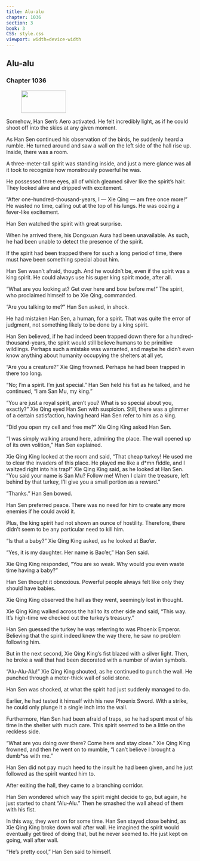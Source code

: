 ```yaml
---
title: Alu-alu
chapter: 1036
section: 3
book: 3
CSS: style.css
viewport: width=device-width
---
```


## Alu-alu

### Chapter 1036

<figure>
	<img src="../Images/gem.gif" alt="" id="gem" width="120" height="60" />
</figure>

Somehow, Han Sen’s Aero activated. He felt incredibly light, as if he could shoot off into the skies at any given moment.

As Han Sen continued his observation of the birds, he suddenly heard a rumble. He turned around and saw a wall on the left side of the hall rise up. Inside, there was a room.

A three-meter-tall spirit was standing inside, and just a mere glance was all it took to recognize how monstrously powerful he was.

He possessed three eyes, all of which gleamed silver like the spirit’s hair. They looked alive and dripped with excitement.

“After one-hundred-thousand-years, I — Xie Qing — am free once more!” He wasted no time, calling out at the top of his lungs. He was oozing a fever-like excitement.

Han Sen watched the spirit with great surprise.

When he arrived there, his Dongxuan Aura had been unavailable. As such, he had been unable to detect the presence of the spirit.

If the spirit had been trapped there for such a long period of time, there must have been something special about him.

Han Sen wasn’t afraid, though. And he wouldn’t be, even if the spirit was a king spirit. He could always use his super king spirit mode, after all.

“What are you looking at? Get over here and bow before me!” The spirit, who proclaimed himself to be Xie Qing, commanded.

“Are you talking to me?” Han Sen asked, in shock.

He had mistaken Han Sen, a human, for a spirit. That was quite the error of judgment, not something likely to be done by a king spirit.

Han Sen believed, if he had indeed been trapped down there for a hundred-thousand-years, the spirit would still believe humans to be primitive wildlings. Perhaps such a mistake was warranted, and maybe he didn’t even know anything about humanity occupying the shelters at all yet.

“Are you a creature?” Xie Qing frowned. Perhaps he had been trapped in there too long.

“No; I’m a spirit. I’m just special.” Han Sen held his fist as he talked, and he continued, “I am San Mu, my king.”

“You are just a royal spirit, aren’t you? What is so special about you, exactly?” Xie Qing eyed Han Sen with suspicion. Still, there was a glimmer of a certain satisfaction, having heard Han Sen refer to him as a king.

“Did you open my cell and free me?” Xie Qing King asked Han Sen.

“I was simply walking around here, admiring the place. The wall opened up of its own volition,” Han Sen explained.

Xie Qing King looked at the room and said, “That cheap turkey! He used me to clear the invaders of this place. He played me like a d*mn fiddle, and I waltzed right into his trap!” Xie Qing King said, as he looked at Han Sen. “You said your name is San Mu? Follow me! When I claim the treasure, left behind by that turkey, I’ll give you a small portion as a reward.”

“Thanks.” Han Sen bowed.

Han Sen preferred peace. There was no need for him to create any more enemies if he could avoid it.

Plus, the king spirit had not shown an ounce of hostility. Therefore, there didn’t seem to be any particular need to kill him.

“Is that a baby?” Xie Qing King asked, as he looked at Bao’er.

“Yes, it is my daughter. Her name is Bao’er,” Han Sen said.

Xie Qing King responded, “You are so weak. Why would you even waste time having a baby?”

Han Sen thought it obnoxious. Powerful people always felt like only they should have babies.

Xie Qing King observed the hall as they went, seemingly lost in thought.

Xie Qing King walked across the hall to its other side and said, “This way. It’s high-time we checked out the turkey’s treasury.”

Han Sen guessed the turkey he was referring to was Phoenix Emperor. Believing that the spirit indeed knew the way there, he saw no problem following him.

But in the next second, Xie Qing King’s fist blazed with a silver light. Then, he broke a wall that had been decorated with a number of avian symbols.

“Alu-Alu-Alu!” Xie Qing King shouted, as he continued to punch the wall. He punched through a meter-thick wall of solid stone.

Han Sen was shocked, at what the spirit had just suddenly managed to do.

Earlier, he had tested it himself with his new Phoenix Sword. With a strike, he could only plunge it a single inch into the wall.

Furthermore, Han Sen had been afraid of traps, so he had spent most of his time in the shelter with much care. This spirit seemed to be a little on the reckless side.

“What are you doing over there? Come here and stay close.” Xie Qing King frowned, and then he went on to mumble, “I can’t believe I brought a dumb*ss with me.”

Han Sen did not pay much heed to the insult he had been given, and he just followed as the spirit wanted him to.

After exiting the hall, they came to a branching corridor.

Han Sen wondered which way the spirit might decide to go, but again, he just started to chant “Alu-Alu.” Then he smashed the wall ahead of them with his fist.

In this way, they went on for some time. Han Sen stayed close behind, as Xie Qing King broke down wall after wall. He imagined the spirit would eventually get tired of doing that, but he never seemed to. He just kept on going, wall after wall.

“He’s pretty cool,” Han Sen said to himself.